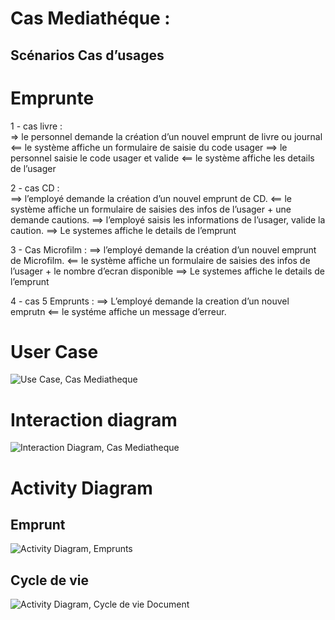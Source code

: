 

 # Cas Mediathéque : 


## Scénarios Cas d’usages  

# Emprunte

 1 - cas livre :  
=> le personnel demande la création d’un nouvel emprunt de livre ou journal
<== le système affiche un formulaire de saisie du code usager
==> le personnel saisie le code usager et valide
<== le système affiche les details de l’usager

 2 - cas CD :  
==> l’employé demande la création d’un nouvel emprunt de CD.
<== le système affiche un formulaire de saisies des infos de l’usager +  une demande cautions.
==> l’employé saisis les informations de l’usager, valide la caution.
==> Le systemes affiche le details de l’emprunt

 3 - Cas Microfilm : 
==> l’employé demande la création d’un nouvel emprunt de Microfilm.
<== le système affiche un formulaire de saisies des infos de l’usager + le nombre d’ecran disponible
==> Le systemes affiche le details de l’emprunt


 4 - cas 5 Emprunts : 
==> L’employé demande la creation d’un nouvel emprutn
<== le systéme affiche un message d’erreur.



# User Case

![Use Case, Cas Mediatheque](/Cas%20Mediatheque%20Use%20Case.png)


# Interaction diagram

![Interaction Diagram, Cas Mediatheque](/Interaction%20Diagram(1).png)

# Activity Diagram
## Emprunt
![Activity Diagram, Emprunts](/EmpruntActivity(1).png)
## Cycle de vie 
![Activity Diagram, Cycle de vie Document](/CycledeVieDoc.png)